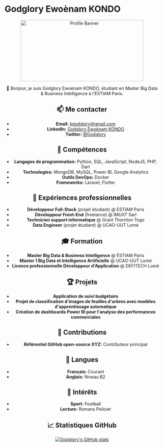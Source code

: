 # Godglory Ewoènam KONDO

<div align="center">
  <img src="https://media.licdn.com/dms/image/v2/D4E12AQEgl2qx_qa6GA/article-cover_image-shrink_720_1280/article-cover_image-shrink_720_1280/0/1687671609533?e=2147483647&v=beta&t=ofoYNm85ToFExu15YirTjBqckjt59Dvy2y_0u-1To-w" alt="Profile Banner" width="400" height="200">

  👋 Bonjour, je suis Godglory Ewoènam KONDO, étudiant en Master Big Data & Business Intelligence à l'ÉSTIAM Paris.

  ## 📫 Me contacter
  - **Email:** kgodglory@gmail.com
  - **LinkedIn:** [Godglory Ewoènam KONDO](https://www.linkedin.com/in/godglory-ewo%C3%A8nam-kondo-/)
  - **Twitter:** [@Godglory](https://x.com/glory_kondo)

  ## 🚀 Compétences
  - **Langages de programmation:** Python, SQL, JavaScript, NodeJS, PHP, Dart
  - **Technologies:** MongoDB, MySQL, Power BI, Google Analytics
  - **Outils DevOps:** Docker
  - **Frameworks:** Laravel, Flutter

  ## 💼 Expériences professionnelles
  - **Développeur Full-Stack** (projet étudiant) @ ESTIAM Paris
  - **Développeur Front-End** (freelance) @ IMUXT Sarl
  - **Technicien support informatique** @ Grant Thornton Togo
  - **Data Engineer** (projet étudiant) @ UCAO-UUT Lomé

  ## 🎓 Formation
  - **Master Big Data & Business Intelligence** @ ÉSTIAM Paris
  - **Master 1 Big Data et Intelligence Artificielle** @ UCAO-UUT Lomé
  - **Licence professionnelle Développeur d'Application** @ DEFITECH Lomé

  ## 🏆 Projets
  - **Application de suivi budgétaire**
  - **Projet de classification d'images de feuilles d'arbres avec modèles d'apprentissage automatique**
  - **Création de dashboards Power BI pour l'analyse des performances commerciales**

  ## 🔧 Contributions
  - **Référentiel GitHub open-source XYZ:** Contributeur principal

  ## 💬 Langues
  - **Français:** Courant
  - **Anglais:** Niveau B2

  ## 🌱 Intérêts
  - **Sport:** Football
  - **Lecture:** Romans Policier

  ## 📈 Statistiques GitHub
  [![Godglory's GitHub stats](https://github-readme-stats.vercel.app/api?username=Glory-chan&show_icons=true&theme=radical)](https://github.com/Glory-chan)
</div>

